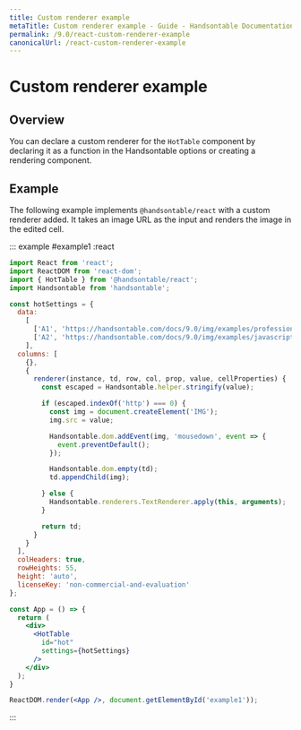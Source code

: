```yaml
---
title: Custom renderer example
metaTitle: Custom renderer example - Guide - Handsontable Documentation
permalink: /9.0/react-custom-renderer-example
canonicalUrl: /react-custom-renderer-example
---
```


# Custom renderer example

## Overview

You can declare a custom renderer for the `HotTable` component by declaring it as a function in the Handsontable options or creating a rendering component.

## Example

The following example implements `@handsontable/react` with a custom renderer added. It takes an image URL as the input and renders the image in the edited cell.

::: example #example1 :react
```jsx
import React from 'react';
import ReactDOM from 'react-dom';
import { HotTable } from '@handsontable/react';
import Handsontable from 'handsontable';

const hotSettings = {
  data:
    [
      ['A1', 'https://handsontable.com/docs/9.0/img/examples/professional-javascript-developers-nicholas-zakas.jpg'],
      ['A2', 'https://handsontable.com/docs/9.0/img/examples/javascript-the-good-parts.jpg']
    ],
  columns: [
    {},
    {
      renderer(instance, td, row, col, prop, value, cellProperties) {
        const escaped = Handsontable.helper.stringify(value);

        if (escaped.indexOf('http') === 0) {
          const img = document.createElement('IMG');
          img.src = value;

          Handsontable.dom.addEvent(img, 'mousedown', event => {
            event.preventDefault();
          });

          Handsontable.dom.empty(td);
          td.appendChild(img);

        } else {
          Handsontable.renderers.TextRenderer.apply(this, arguments);
        }

        return td;
      }
    }
  ],
  colHeaders: true,
  rowHeights: 55,
  height: 'auto',
  licenseKey: 'non-commercial-and-evaluation'
};

const App = () => {
  return (
    <div>
      <HotTable
        id="hot"
        settings={hotSettings}
      />
    </div>
  );
}

ReactDOM.render(<App />, document.getElementById('example1'));
```
:::
